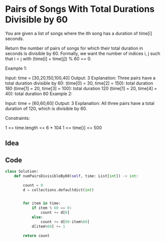 # Pairs of Songs With Total Durations Divisible by 60
You are given a list of songs where the ith song has a duration of time[i] seconds.

Return the number of pairs of songs for which their total duration in seconds is divisible by 60. Formally, we want the number of indices i, j such that i < j with (time[i] + time[j]) % 60 == 0.

 

Example 1:

Input: time = [30,20,150,100,40]
Output: 3
Explanation: Three pairs have a total duration divisible by 60:
(time[0] = 30, time[2] = 150): total duration 180
(time[1] = 20, time[3] = 100): total duration 120
(time[1] = 20, time[4] = 40): total duration 60
Example 2:

Input: time = [60,60,60]
Output: 3
Explanation: All three pairs have a total duration of 120, which is divisible by 60.
 

Constraints:

1 <= time.length <= 6 * 104
1 <= time[i] <= 500 <br>

## Idea

## Code
```python
class Solution:
    def numPairsDivisibleBy60(self, time: List[int]) -> int:
       
        count = 0
        d = collections.defaultdict(int)

            
        for item in time:
            if item % 60 == 0:
                count += d[0]
            else:
                count += d[60-item%60]
            d[item%60] += 1
                
        return count
```